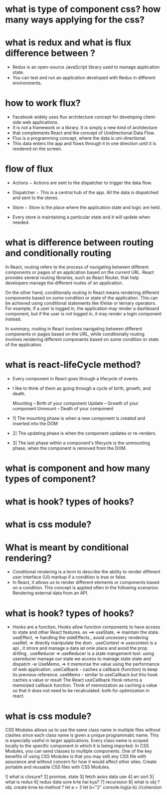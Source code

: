 # what is type of component css? how many ways applying for the css?
 

# what is redux and what is flux difference between ?

- Redux is an open-source JavaScript library used to manage application state.
- You can test and run an application developed with Redux in different environments. 


# how to work flux?

- Facebook widely uses flux architecture concept for developing client-side web applications. 
- It is not a framework or a library. It is simply a new kind of architecture
- that complements React and the concept of Unidirectional Data Flow.
- Flux is a programming concept, where the data is uni-directional.
- This data enters the app and flows through it in one direction until it is rendered on the screen.

# flow of flux 
- Actions − Actions are sent to the dispatcher to trigger the data flow.

- Dispatcher − This is a central hub of the app. All the data is dispatched and sent to the stores.

- Store − Store is the place where the application state and logic are held.
-  Every store is maintaining a particular state and it will update when needed.


# what is difference between routing and conditionally routing
In React, routing refers to the process of navigating between different components or pages of an application based on the current URL. React provides several routing libraries, such as React Router, that help developers manage the different routes of an application.

On the other hand, conditionally routing in React means rendering different components based on some condition or state of the application. This can be achieved using conditional statements like if/else or ternary operators. For example, if a user is logged in, the application may render a dashboard component, but if the user is not logged in, it may render a login component instead.

In summary, routing in React involves navigating between different components or pages based on the URL, while conditionally routing involves rendering different components based on some condition or state of the application.


# what is react-lifeCycle method?

 - Every component in React goes through a lifecycle of events. 
 - I like to think of them as going through a cycle of birth, growth, and death.

    Mounting – Birth of your component
    Update –  Growth of your component
    Unmount – Death of your component
 
 -  1] The mounting phase is when a new component is created and inserted into the DOM 
 - 2] The updating phase is when the component updates or re-renders. 
 <!-- - This reaction is triggered when the props are updated or when   the state is updated. This phase can occur multiple times, which is kind of the point of React. -->
 - 3] The last phase within a component's lifecycle is the unmounting phase, when the component is removed from the DOM.


# what is component and how many types of component?

#  what is hook? types of hooks?

# what is css module?



# What is meant by conditional rendering?

 - Conditional rendering is a term to describe the ability to render different user interface (UI) markup if a condition is true or false. 
- In React, it allows us to render different elements or components based on a condition. This concept is applied often in the following scenarios: Rendering external data from an API.

#  what is hook? types of hooks?
- Hooks are a function, Hooks allow function components to have access to state and other React features.
 ex ==>
 useState,  => maintain the state.
 useEffect, => handling the sideEffects., avoid uncessery rendering 
 useRef,  =>   directly manipulate the dom .
 useContext => usecontext is a api , it strore and manage a data iat onle place   and avoid the prop drilling .
 useReducer => useReducer is a state mangement tool. using usereducer manage our state we access to manage state  state and dispatch -w
 UseMemo, =>  it  memorise  the value using the performance of web application.
  useCallback - caches a callback (function) to keep its previous reference.
  useMemo     - similar to useCallback but this hook caches a value or result
The React useCallback Hook returns a memoized callback function. Think of memoization as caching a value so that it does not need to be recalculated. 
both for optimization in react.

# what is css module?
CSS Modules allows us to use the same class name in multiple files without clashes since each class name is given a unique programmatic name. This is especially useful in larger applications. Every class name is scoped locally to the specific component in which it is being imported.
In CSS Modules, you can send classes to multiple components. One of the key benefits of using CSS Modules is that you may edit any CSS file with assurance and without concern for how it would affect other sites. Create portable and reusable CSS files with CSS Modules.




!] what is closure?
2] promise, state
3] fetch axios data use 
4] arr sort 
5] what is redux 
6] redux data sore krte hai kya?
7] recurssion
8] what is obj ? obj .create krne ke method ?
let a = 3
let b="2"
console.log(a-b)  //cohersion


  

